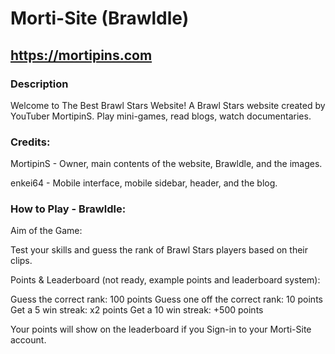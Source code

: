# Morti-Site (Brawldle)
## https://mortipins.com

### Description
Welcome to The Best Brawl Stars Website! A Brawl Stars website created by YouTuber MortipinS.
Play mini-games, read blogs, watch documentaries. 

### Credits:
MortipinS - Owner, main contents of the website, Brawldle, and the images.

enkei64 - Mobile interface, mobile sidebar, header, and the blog.

### How to Play - Brawldle:
Aim of the Game:

Test your skills and guess the rank of Brawl Stars players based on their clips. 

Points & Leaderboard (not ready, example points and leaderboard system):

Guess the correct rank: 100 points
Guess one off the correct rank: 10 points
Get a 5 win streak: x2 points
Get a 10 win streak: +500 points

Your points will show on the leaderboard if you Sign-in to your Morti-Site account.
